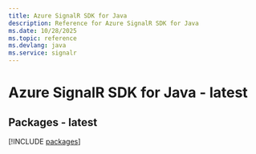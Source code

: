 ```yaml
---
title: Azure SignalR SDK for Java
description: Reference for Azure SignalR SDK for Java
ms.date: 10/28/2025
ms.topic: reference
ms.devlang: java
ms.service: signalr
---
```

# Azure SignalR SDK for Java - latest
## Packages - latest
[!INCLUDE [packages](signalr-index.md)]